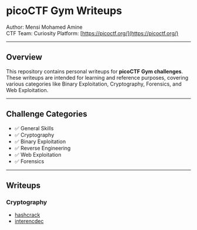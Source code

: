 # picoCTF Gym Writeups

Author: Mensi Mohamed Amine  
CTF Team: Curiosity
Platform: [https://picoctf.org/](https://picoctf.org/)

---

## Overview

This repository contains personal writeups for **picoCTF Gym challenges**.  
These writeups are intended for learning and reference purposes, covering various categories like Binary Exploitation, Cryptography, Forensics, and Web Exploitation.

---

## Challenge Categories

- ✅ General Skills
- ✅ Cryptography
- ✅ Binary Exploitation
- ✅ Reverse Engineering
- ✅ Web Exploitation
- ✅ Forensics

---

## Writeups

### Cryptography

- [hashcrack](./Cryptography/hashcrack/README.md)
- [interencdec](./Cryptography/interencdec/README.md)
